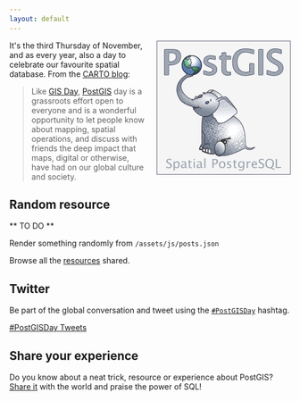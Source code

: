 ```yaml
---
layout: default
---
```


<div style="float:right;margin-left:15px;">
<img src="/assets/images/logo.png" alt="PostGIS Logo">
</div>

It's the third Thursday of November, and as every year, also a day to
celebrate our favourite spatial database.
From the [CARTO blog](https://carto.com/blog/happy-postgis-day/):

> Like [GIS Day](http://gisday.com/),
> [PostGIS](http://postgis.net/) day
> is a grassroots effort open
> to everyone and is a wonderful opportunity to let people
> know about mapping, spatial operations, and discuss with
> friends the deep impact that maps, digital or otherwise,
> have had on our global culture and society.</p>

## Random resource

** TO DO **

Render something randomly from `/assets/js/posts.json`

Browse all the [resources](/resources/) shared.

## Twitter

Be part of the global conversation and tweet using the
[`#PostGISDay`]("https://twitter.com/search?q=%23PostGISDay)
hashtag.

<a class="twitter-timeline"
    data-widget-id="535054119762149376"
    href="https://twitter.com/hashtag/PostGISDay"
    data-theme="dark"
    data-link-color="#cc0000"
    data-related="twitterapi,twitter"
    data-aria-polite="assertive"
    width="650"
    height="500">#PostGISDay Tweets</a>
<script>!function(d,s,id){var js,fjs=d.getElementsByTagName(s)[0],p=/^http:/.test(d.location)?'http':'https';if(!d.getElementById(id)){js=d.createElement(s);js.id=id;js.src=p+"://platform.twitter.com/widgets.js";fjs.parentNode.insertBefore(js,fjs);}}(document,"script","twitter-wjs");</script>

## Share your experience

Do you know about a neat trick, resource or experience about PostGIS?
[Share it](/submit/) with the world and praise the power of SQL!

